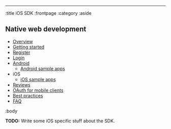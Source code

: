 --------------------------------------------------------------------------------
:title iOS SDK
:frontpage
:category
:aside

## Native web development

- [Overview](/mobile/overview/)
- [Getting started](/mobile/mobile-development/)
- [Register](/mobile/register/)
- [Login](/mobile/login/)
- [Android](/sdks/android/)
    - [Android sample apps](/sdks/android/sample-apps/)
- iOS
    - [iOS sample apps](/sdks/ios/sample-apps/)
- [Reviews](/mobile/reviews/)
- [OAuth for mobile clients](/mobile/oauth-authentication-on-mobile-devices/)
- [Best practices](/mobile/best-practices/)
- [FAQ](/mobile/faq/)

:body

**TODO:** Write some iOS specific stuff about the SDK.

